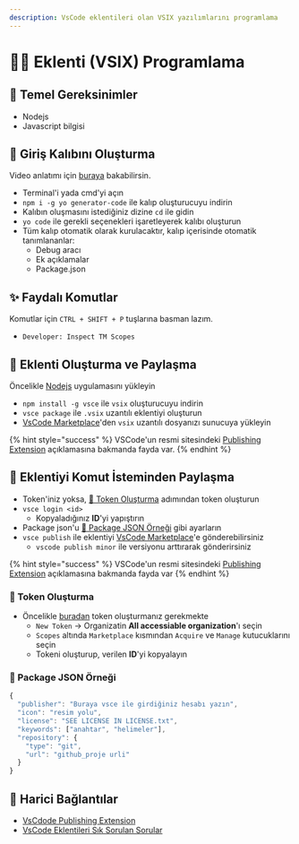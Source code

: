 ```yaml
---
description: VsCode eklentileri olan VSIX yazılımlarını programlama
---
```


# 👨‍💻 Eklenti \(VSIX\) Programlama

## 🧱 Temel Gereksinimler

* Nodejs
* Javascript bilgisi

## 🧃 Giriş Kalıbını Oluşturma

Video anlatımı için [buraya](https://youtu.be/z_D_86WjXg4) bakabilirsin.

* Terminal'i yada cmd'yi açın
* `npm i -g yo generator-code` ile kalıp oluşturucuyu indirin
* Kalıbın oluşmasını istediğiniz dizine `cd` ile gidin
* `yo code` ile gerekli seçenekleri işaretleyerek kalıbı oluşturun
* Tüm kalıp otomatik olarak kurulacaktır, kalıp içerisinde otomatik tanımlananlar:
  * Debug aracı
  * Ek açıklamalar
  * Package.json

## ✨ Faydalı Komutlar

Komutlar için `CTRL + SHIFT + P` tuşlarına basman lazım.

* `Developer: Inspect TM Scopes`

## 🔀 Eklenti Oluşturma ve Paylaşma

Öncelikle [Nodejs](https://nodejs.org/en/download/) uygulamasını yükleyin

* `npm install -g vsce` ile `vsix` oluşturucuyu indirin
* `vsce package` ile `.vsix` uzantılı eklentiyi oluşturun
* [VsCode Marketplace](https://marketplace.visualstudio.com/manage/publishers/)'den `vsix` uzantılı dosyanızı sunucuya yükleyin

{% hint style="success" %}
VSCode'un resmi sitesindeki [Publishing Extension](https://code.visualstudio.com/api/working-with-extensions/publishing-extension) açıklamasına bakmanda fayda var.
{% endhint %}

## 🖤 Eklentiyi Komut İsteminden Paylaşma

* Token'iniz yoksa, [🔑 Token Oluşturma](vsix.md#token-olusturma) adımından token oluşturun
* `vsce login <id>`
  * Kopyaladığınız **ID**'yi yapıştırın
* Package json'u [📜 Package JSON Örneği](vsix.md#package-json-oernegi) gibi ayarların
* `vsce publish` ile eklentiyi [VsCode Marketplace](https://marketplace.visualstudio.com/manage/publishers/)'e gönderebilirsiniz
  * `vscode publish minor` ile versiyonu arttırarak gönderirsiniz

{% hint style="success" %}
VSCode'un resmi sitesindeki [Publishing Extension](https://code.visualstudio.com/api/working-with-extensions/publishing-extension) açıklamasına bakmanda fayda var
{% endhint %}

### 🔑 Token Oluşturma

* Öncelikle [buradan](https://dev.azure.com/yedhrab/_usersSettings/tokens) token oluşturmanız gerekmekte
  * `New Token` -&gt; Organizatin **All accessiable organization**'ı seçin
  * `Scopes` altında `Marketplace` kısmından `Acquire` ve `Manage` kutucuklarını seçin
  * Tokeni oluşturup, verilen **ID**'yi kopyalayın

 

### 📜 Package JSON Örneği

```javascript
{
  "publisher": "Buraya vsce ile girdiğiniz hesabı yazın",
  "icon": "resim yolu",
  "license": "SEE LICENSE IN LICENSE.txt",
  "keywords": ["anahtar", "helimeler"],
  "repository": {
    "type": "git",
    "url": "github_proje urli"
  }
}
```

## 🔗 Harici Bağlantılar

* [VsCdode Publishing Extension](https://code.visualstudio.com/api/working-with-extensions/publishing-extension)
* [VsCode Eklentileri Sık Sorulan Sorular](https://code.visualstudio.com/api/>working-with-extensions/publishing-extension#common-questions)

